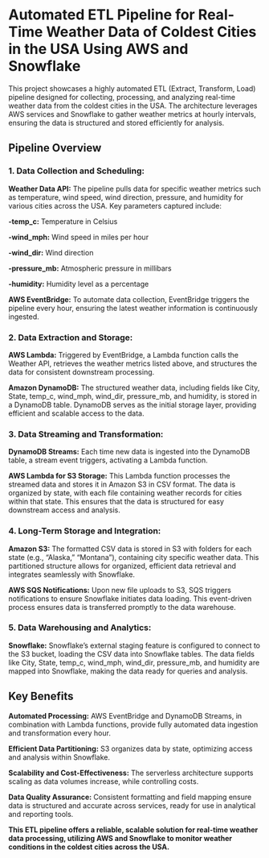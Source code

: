 # Automated ETL Pipeline for Real-Time Weather Data of Coldest Cities in the USA Using AWS and Snowflake

This project showcases a highly automated ETL (Extract, Transform, Load) pipeline designed for collecting, processing, and analyzing real-time weather data from the coldest cities in the USA. The architecture leverages AWS services and Snowflake to gather weather metrics at hourly intervals, ensuring the data is structured and stored efficiently for analysis.

## Pipeline Overview
### 1. Data Collection and Scheduling:

**Weather Data API:** The pipeline pulls data for specific weather metrics such as temperature, wind speed, wind direction, pressure, and humidity for various cities across the USA. Key parameters captured include:

**-temp_c:** Temperature in Celsius

**-wind_mph:** Wind speed in miles per hour

**-wind_dir:** Wind direction

**-pressure_mb:** Atmospheric pressure in millibars

**-humidity:** Humidity level as a percentage

**AWS EventBridge:** To automate data collection, EventBridge triggers the pipeline every hour, ensuring the latest weather information is continuously ingested.

### 2. Data Extraction and Storage:

**AWS Lambda:** Triggered by EventBridge, a Lambda function calls the Weather API, retrieves the weather metrics listed above, and structures the data for consistent downstream processing.

**Amazon DynamoDB:** The structured weather data, including fields like City, State, temp_c, wind_mph, wind_dir, pressure_mb, and humidity, is stored in a DynamoDB table. DynamoDB serves as the initial storage layer, providing efficient and scalable access to the data.

### 3. Data Streaming and Transformation:

**DynamoDB Streams:** Each time new data is ingested into the DynamoDB table, a stream event triggers, activating a Lambda function.

**AWS Lambda for S3 Storage:** This Lambda function processes the streamed data and stores it in Amazon S3 in CSV format. The data is organized by state, with each file containing weather records for cities within that state. This ensures that the data is structured for easy downstream access and analysis.

### 4. Long-Term Storage and Integration:

**Amazon S3:** The formatted CSV data is stored in S3 with folders for each state (e.g., “Alaska,” “Montana”), containing city specific weather data. This partitioned structure allows for organized, efficient data retrieval and integrates seamlessly with Snowflake.

**AWS SQS Notifications:** Upon new file uploads to S3, SQS triggers notifications to ensure Snowflake initiates data loading. This event-driven process ensures data is transferred promptly to the data warehouse.

### 5. Data Warehousing and Analytics:

**Snowflake:** Snowflake’s external staging feature is configured to connect to the S3 bucket, loading the CSV data into Snowflake tables. The data fields like City, State, temp_c, wind_mph, wind_dir, pressure_mb, and humidity are mapped into Snowflake, making the data ready for queries and analysis.

## Key Benefits

**Automated Processing:** AWS EventBridge and DynamoDB Streams, in combination with Lambda functions, provide fully automated data ingestion and transformation every hour.

**Efficient Data Partitioning:** S3 organizes data by state, optimizing access and analysis within Snowflake.

**Scalability and Cost-Effectiveness:** The serverless architecture supports scaling as data volumes increase, while controlling costs.

**Data Quality Assurance:** Consistent formatting and field mapping ensure data is structured and accurate across services, ready for use in analytical and reporting tools.

**This ETL pipeline offers a reliable, scalable solution for real-time weather data processing, utilizing AWS and Snowflake to monitor weather conditions in the coldest cities across the USA.**
